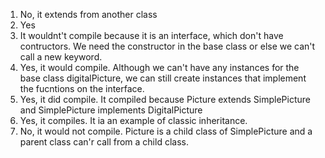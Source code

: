 1. No, it extends from another class
2. Yes
3. It wouldnt't compile because it is an interface, which don't have contructors. We need the constructor in the base class or else we can't call a new keyword. 
4. Yes, it would compile. Although we can't have any instances for the base class digitalPicture, we can still create instances that implement the fucntions on the interface. 
5. Yes, it did compile. It compiled because Picture extends SimplePicture and SimplePicture implements DigitalPicture
6. Yes, it compiles. It ia an example of classic inheritance. 
7. No, it would not compile. Picture is a child class of SimplePicture and a parent class can'r call from a child class. 
 